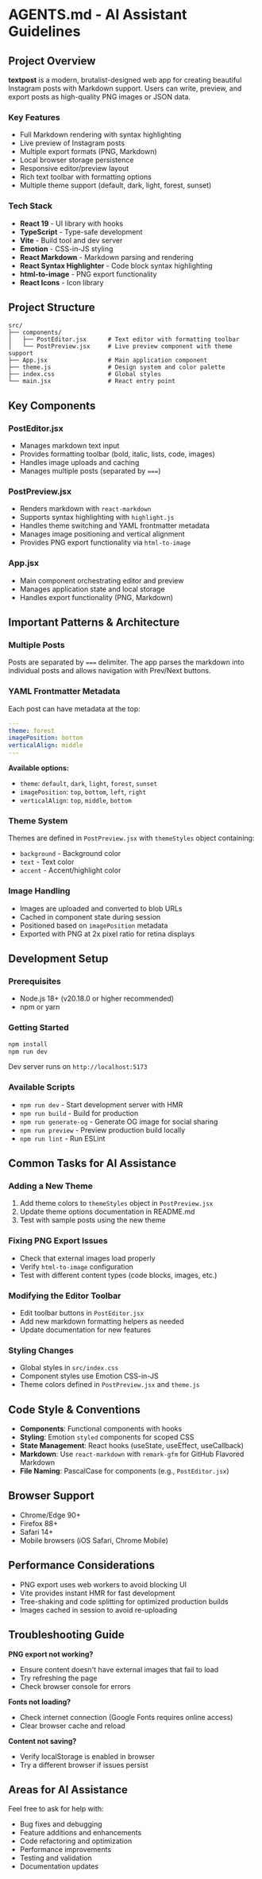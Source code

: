 # AGENTS.md - AI Assistant Guidelines

## Project Overview

**textpost** is a modern, brutalist-designed web app for creating beautiful Instagram posts with Markdown support. Users can write, preview, and export posts as high-quality PNG images or JSON data.

### Key Features
- Full Markdown rendering with syntax highlighting
- Live preview of Instagram posts
- Multiple export formats (PNG, Markdown)
- Local browser storage persistence
- Responsive editor/preview layout
- Rich text toolbar with formatting options
- Multiple theme support (default, dark, light, forest, sunset)

### Tech Stack
- **React 19** - UI library with hooks
- **TypeScript** - Type-safe development
- **Vite** - Build tool and dev server
- **Emotion** - CSS-in-JS styling
- **React Markdown** - Markdown parsing and rendering
- **React Syntax Highlighter** - Code block syntax highlighting
- **html-to-image** - PNG export functionality
- **React Icons** - Icon library

## Project Structure

```
src/
├── components/
│   ├── PostEditor.jsx      # Text editor with formatting toolbar
│   └── PostPreview.jsx     # Live preview component with theme support
├── App.jsx                 # Main application component
├── theme.js                # Design system and color palette
├── index.css               # Global styles
└── main.jsx                # React entry point
```

## Key Components

### PostEditor.jsx
- Manages markdown text input
- Provides formatting toolbar (bold, italic, lists, code, images)
- Handles image uploads and caching
- Manages multiple posts (separated by `===`)

### PostPreview.jsx
- Renders markdown with `react-markdown`
- Supports syntax highlighting with `highlight.js`
- Handles theme switching and YAML frontmatter metadata
- Manages image positioning and vertical alignment
- Provides PNG export functionality via `html-to-image`

### App.jsx
- Main component orchestrating editor and preview
- Manages application state and local storage
- Handles export functionality (PNG, Markdown)

## Important Patterns & Architecture

### Multiple Posts
Posts are separated by `===` delimiter. The app parses the markdown into individual posts and allows navigation with Prev/Next buttons.

### YAML Frontmatter Metadata
Each post can have metadata at the top:
```yaml
---
theme: forest
imagePosition: bottom
verticalAlign: middle
---
```

**Available options:**
- `theme`: `default`, `dark`, `light`, `forest`, `sunset`
- `imagePosition`: `top`, `bottom`, `left`, `right`
- `verticalAlign`: `top`, `middle`, `bottom`

### Theme System
Themes are defined in `PostPreview.jsx` with `themeStyles` object containing:
- `background` - Background color
- `text` - Text color
- `accent` - Accent/highlight color

### Image Handling
- Images are uploaded and converted to blob URLs
- Cached in component state during session
- Positioned based on `imagePosition` metadata
- Exported with PNG at 2x pixel ratio for retina displays

## Development Setup

### Prerequisites
- Node.js 18+ (v20.18.0 or higher recommended)
- npm or yarn

### Getting Started
```bash
npm install
npm run dev
```
Dev server runs on `http://localhost:5173`

### Available Scripts
- `npm run dev` - Start development server with HMR
- `npm run build` - Build for production
- `npm run generate-og` - Generate OG image for social sharing
- `npm run preview` - Preview production build locally
- `npm run lint` - Run ESLint

## Common Tasks for AI Assistance

### Adding a New Theme
1. Add theme colors to `themeStyles` object in `PostPreview.jsx`
2. Update theme options documentation in README.md
3. Test with sample posts using the new theme

### Fixing PNG Export Issues
- Check that external images load properly
- Verify `html-to-image` configuration
- Test with different content types (code blocks, images, etc.)

### Modifying the Editor Toolbar
- Edit toolbar buttons in `PostEditor.jsx`
- Add new markdown formatting helpers as needed
- Update documentation for new features

### Styling Changes
- Global styles in `src/index.css`
- Component styles use Emotion CSS-in-JS
- Theme colors defined in `PostPreview.jsx` and `theme.js`

## Code Style & Conventions

- **Components**: Functional components with hooks
- **Styling**: Emotion `styled` components for scoped CSS
- **State Management**: React hooks (useState, useEffect, useCallback)
- **Markdown**: Use `react-markdown` with `remark-gfm` for GitHub Flavored Markdown
- **File Naming**: PascalCase for components (e.g., `PostEditor.jsx`)

## Browser Support

- Chrome/Edge 90+
- Firefox 88+
- Safari 14+
- Mobile browsers (iOS Safari, Chrome Mobile)

## Performance Considerations

- PNG export uses web workers to avoid blocking UI
- Vite provides instant HMR for fast development
- Tree-shaking and code splitting for optimized production builds
- Images cached in session to avoid re-uploading

## Troubleshooting Guide

**PNG export not working?**
- Ensure content doesn't have external images that fail to load
- Try refreshing the page
- Check browser console for errors

**Fonts not loading?**
- Check internet connection (Google Fonts requires online access)
- Clear browser cache and reload

**Content not saving?**
- Verify localStorage is enabled in browser
- Try a different browser if issues persist

## Areas for AI Assistance

Feel free to ask for help with:
- Bug fixes and debugging
- Feature additions and enhancements
- Code refactoring and optimization
- Performance improvements
- Testing and validation
- Documentation updates
